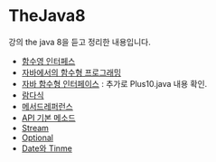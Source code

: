 # TheJava8

강의 the java 8을 듣고 정리한 내용입니다.

- [함수영 인터페스](./src/main/java/me/whiteship/java8to11/RunSometing.java)
- [자바에서의 함수형 프로그래밍](./src/main/java/me/whiteship/java8to11/Foo.java)
- [자바 함수형 인터페이스](./src/main/java/me/whiteship/java8to11/Foo.java)
  : 추가로 Plus10.java 내용 확인.
- [람다식](./src/main/java/me/whiteship/java8to11/Lambda.java)
- [메서드레퍼런스](./src/main/java/me/whiteship/java8to11/Mf.java)
- [API 기본 메소드](./src/main/java/me/whiteship/java8to11/DefaultmethodsAPI.java)
- [Stream](./src/main/java/me/whiteship/java8to11/Stream.java)
- [Optional](./src/main/java/me/whiteship/java8to11/OptionalAPI.java)
- [Date와 Tinme](./src/main/java/me/whiteship/java8to11/DateTime.java)

